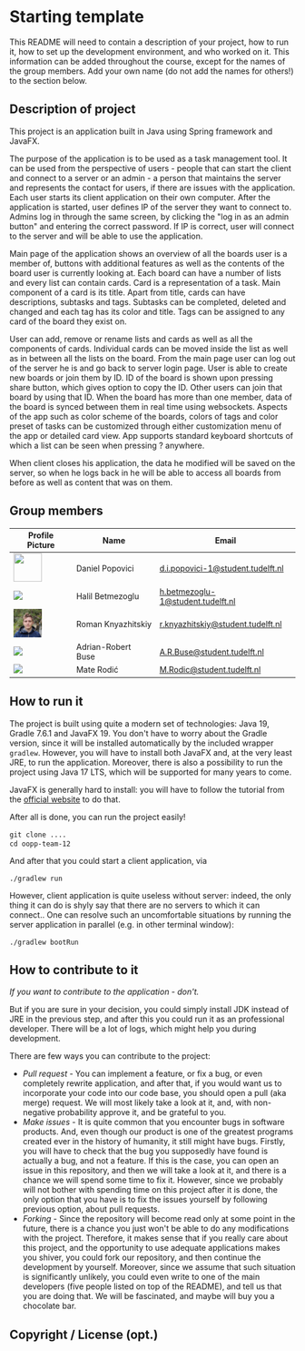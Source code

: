 # Starting template

This README will need to contain a description of your project, how to run it, how to set up the development environment, and who worked on it.
This information can be added throughout the course, except for the names of the group members.
Add your own name (do not add the names for others!) to the section below.

## Description of project
This project is an application built in Java using Spring framework and JavaFX.

The purpose of the application is to be used as a task management tool. It can be used from the perspective of users - people that can start the client and connect to a server or an admin - a person that maintains the server and represents the contact for users, if there are
issues with the application. 
Each user starts its client application on their own computer. After the application is started, user defines IP of the server they want to connect to. Admins log in through the same screen, by clicking the "log in as an admin button" and entering the correct password.
If IP is correct, user will connect to the server and will be able to use the application.

Main page of the application shows an overview of all the boards user is a member of, buttons with additional features as well as the contents of the board user is currently looking at.
Each board can have a number of lists and every list can contain cards. Card is a representation of a task. Main component of a card is its title.
Apart from title, cards can have descriptions, subtasks and tags.
Subtasks can be completed, deleted and changed and each tag has its color and title. Tags can be assigned to any card of the board they exist on.

User can add, remove or rename lists and cards as well as all the components of cards. Individual cards can be moved inside the list as well as in between all the lists on the board.
From the main page user can log out of the server he is and go back to server login page.
User is able to create new boards or join them by ID. ID of the board is shown upon pressing share button, which gives option to copy the ID. Other users can join that board by using that ID.
When the board has more than one member, data of the board is synced between them in real time using websockets.
Aspects of the app such as color scheme of the boards, colors of tags and color preset of tasks can be customized through either customization menu of the app or detailed card view.
App supports standard keyboard shortcuts of which a list can be seen when pressing ? anywhere.

When client closes his application, the data he modified will be saved on the server, so when he logs back in he will be able to access all boards from before as well as content that was on them.

## Group members

| Profile Picture                                                                                         | Name               | Email                             |
|---------------------------------------------------------------------------------------------------------|--------------------|-----------------------------------|
| <img src="https://gitlab.ewi.tudelft.nl/uploads/-/system/user/avatar/5842/avatar.png?width=50" width = "50" height = "50"/>                | Daniel Popovici    | d.i.popovici-1@student.tudelft.nl |
| ![](https://eu.ui-avatars.com/api/?name=OOPP&length=4&size=50&color=DDD&background=777&font-size=0.325) | Halil Betmezoglu   | h.betmezoglu-1@student.tudelft.nl |
| ![](misc/rknyazhitskiy-icon.png)                                                                        | Roman Knyazhitskiy | r.knyazhitskiy@student.tudelft.nl |
| ![](https://secure.gravatar.com/avatar/1d11e62d8b683a281515ec43e84b4e8e?s=800&d=identicon&size=50)      | Adrian-Robert Buse | A.R.Buse@student.tudelft.nl       |
| ![](https://secure.gravatar.com/avatar/e6c58a4957d1070a0048ef2640ab522b?s=800&d=identicon&size=50)      | Mate Rodić         | M.Rodic@student.tudelft.nl        |

## How to run it

The project is built using quite a modern set of technologies: Java 19, Gradle 7.6.1 and JavaFX 19. You don't have to worry about the Gradle version, since it will be installed automatically by the included wrapper `gradlew`. However, you will have to install both JavaFX and, at the very least JRE, to run the application. Moreover, there is also a possibility to run the project using Java 17 LTS, which will be supported for many years to come. 

JavaFX is generally hard to install: you will have to follow the tutorial from the [official website](https://openjfx.io/openjfx-docs//index.html#install-javafx) to do that.

After all is done, you can run the project easily!
```
git clone ....
cd oopp-team-12
```
And after that you could start a client application, via 
```
./gradlew run
```
However, client application is quite useless without server: indeed, the only thing it can do is shyly say that there are no servers to which it can connect.. One can resolve such an uncomfortable situations by running the server application in parallel (e.g. in other terminal window):
```
./gradlew bootRun
```

## How to contribute to it

*If you want to contribute to the application - don't.*

But if you are sure in your decision, you could simply install JDK instead of JRE in the previous step, and after this you could run it as an professional developer. There will be a lot of logs, which might help you during development. 

There are few ways you can contribute to the project:
* *Pull request* - You can implement a feature, or fix a bug, or even completely rewrite application, and after that, if you would want us to incorporate your code into our code base, you should open a pull (aka merge) request. We will most likely take a look at it, and, with non-negative probability approve it, and be grateful to you.
* *Make issues* - It is quite common that you encounter bugs in software products. And, even though our product is one of the greatest programs created ever in the history of humanity, it still might have bugs. Firstly, you will have to check that the bug you supposedly have found is actually a bug, and not a feature. If this is the case, you can open an issue in this repository, and then we will take a look at it, and there is a chance we will spend some time to fix it. However, since we probably will not bother with spending time on this project after it is done, the only option that you have is to fix the issues yourself by following previous option, about pull requests.
* *Forking* - Since the repository will become read only at some point in the future, there is a chance you just won't be able to do any modifications with the project. Therefore, it makes sense that if you really care about this project, and the opportunity to use adequate applications makes you shiver, you could fork our repository, and then continue the development by yourself. Moreover, since we assume that such situation is significantly unlikely, you could even write to one of the main developers (five people listed on top of the README), and tell us that you are doing that. We will be fascinated, and maybe will buy you a chocolate bar.

## Copyright / License (opt.)
